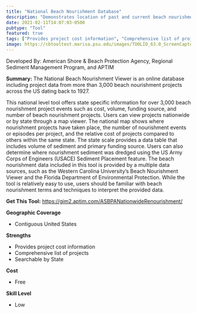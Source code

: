 ```yaml
---
title: "National Beach Nourishment Database"
description: "Demonstrates location of past and current beach nourishment projects, number of nourishment episodes in one area, date of project completion, cost, and volume of the project."
date: 2021-02-11T14:07:03-0500
pubtype: "Tool"
featured: true
tags: ["Provides project cost information", "Comprehensive list of projects", "Searchable by State"]
image: https://cbtooltest.marisa.psu.edu/images/TOOLID_63.0_ScreenCapture-1.png
---
```

Developed By: American Shore & Beach Protection Agency, Regional Sediment Management Program, and APTIM

**Summary:** The National Beach Nourishment Viewer is an online database including project data from more than 3,000 beach nourishment projects across the US dating back to 1927.

This national level tool offers state specific information for over 3,000 beach nourishment project events such as cost, volume, funding source, and number of beach nourishment projects. Users can view projects nationwide or by state through a map viewer. The national map shows where nourishment projects have taken place, the number of nourishment events or episodes per project, and the relative cost of projects compared to others within the same state. The state scale provides a data table that includes volume of sediment and primary funding source. Users can also determine where nourishment sediment was dredged using the US Army Corps of Engineers (USACE) Sediment Placement feature. The beach nourishment data included in this tool is provided by a multiple data sources, such as the Western Carolina University’s Beach Nourishment Viewer and the Florida Department of Environmental Protection. While the tool is relatively easy to use, users should be familiar with beach nourishment terms and techniques to interpret the provided data.

__**Get This Tool:**__ https://gim2.aptim.com/ASBPANationwideRenourishment/

__**Geographic Coverage**__
- Contiguous United States

__**Strengths**__
-  Provides project cost information
-   Comprehensive list of projects
-   Searchable by State

__**Cost**__
- Free

__**Skill Level**__
- Low
